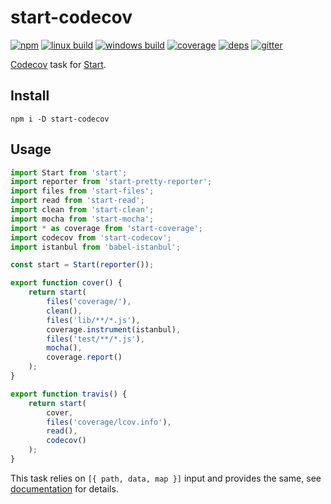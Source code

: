 # start-codecov

[![npm](https://img.shields.io/npm/v/start-codecov.svg?style=flat-square)](https://www.npmjs.com/package/start-codecov)
[![linux build](https://img.shields.io/travis/start-runner/codecov.svg?label=linux&style=flat-square)](https://travis-ci.org/start-runner/codecov)
[![windows build](https://img.shields.io/appveyor/ci/start-runner/codecov.svg?label=windows&style=flat-square)](https://ci.appveyor.com/project/start-runner/codecov)
[![coverage](https://img.shields.io/codecov/c/github/start-runner/codecov.svg?style=flat-square)](https://codecov.io/github/start-runner/codecov)
[![deps](https://img.shields.io/gemnasium/start-runner/codecov.svg?style=flat-square)](https://gemnasium.com/start-runner/codecov)
[![gitter](https://img.shields.io/badge/gitter-join_chat_%E2%86%92-00d06f.svg?style=flat-square)](https://gitter.im/start-runner/start)

[Codecov](https://codecov.io/) task for [Start](https://github.com/start-runner/start).

## Install

```
npm i -D start-codecov
```

## Usage

```js
import Start from 'start';
import reporter from 'start-pretty-reporter';
import files from 'start-files';
import read from 'start-read';
import clean from 'start-clean';
import mocha from 'start-mocha';
import * as coverage from 'start-coverage';
import codecov from 'start-codecov';
import istanbul from 'babel-istanbul';

const start = Start(reporter());

export function cover() {
    return start(
        files('coverage/'),
        clean(),
        files('lib/**/*.js'),
        coverage.instrument(istanbul),
        files('test/**/*.js'),
        mocha(),
        coverage.report()
    );
}

export function travis() {
    return start(
        cover,
        files('coverage/lcov.info'),
        read(),
        codecov()
    );
}
```

This task relies on `[{ path, data, map }]` input and provides the same, see [documentation](https://github.com/start-runner/start#readme) for details.
